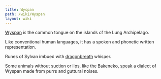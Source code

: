 ```yaml
---
title: Wyspan
path: /wiki/Wyspan
layout: wiki
---
```


[Wyspan](/wiki/Wyspan "wikilink") is the common tongue on the islands of the
Lung Archipelago.

Like conventional human languages, it has a spoken and phonetic written
representation.

Runes of Sylvan imbued with [dragonbreath](dragonbreath "wikilink")
whisper.

Some animals without suction or lips, like the
[Bakeneko](/wiki/Bakeneko "wikilink"), speak a dialect of Wyspan made from
purrs and guttural noises.
